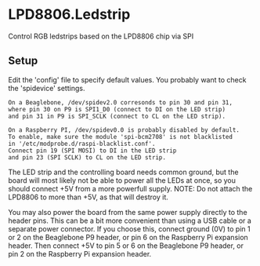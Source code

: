 LPD8806.Ledstrip
================

Control RGB ledstrips based on the LPD8806 chip via SPI


Setup
-----

Edit the 'config' file to specify default values.
You probably want to check the 'spidevice' settings.

    On a Beaglebone, /dev/spidev2.0 corresonds to pin 30 and pin 31,
    where pin 30 on P9 is SPI1_D0 (connect to DI on the LED strip)
    and pin 31 in P9 is SPI_SCLK (connect to CL on the LED strip).

    On a Raspberry PI, /dev/spidev0.0 is probably disabled by default.
    To enable, make sure the module 'spi-bcm2708' is not blacklisted
    in '/etc/modprobe.d/raspi-blacklist.conf'.
    Connect pin 19 (SPI MOSI) to DI in the LED strip
    and pin 23 (SPI SCLK) to CL on the LED strip.

The LED strip and the controlling board needs common ground, but the board
will most likely not be able to power all the LEDs at once, so you should
connect +5V from a more powerfull supply.
NOTE: Do not attach the LPD8806 to more than +5V, as that will destroy it.

You may also power the board from the same power supply directly to the
header pins. This can be a bit  more convenient than using a USB cable or a
separate power connector.
If you choose this, connect ground (0V) to pin 1 or 2 on the Beaglebone P9
header, or pin 6 on the Raspberry Pi expansion header. Then connect +5V to
pin 5 or 6 on the Beaglebone P9 header, or pin 2 on the Raspberry Pi
expansion header.


